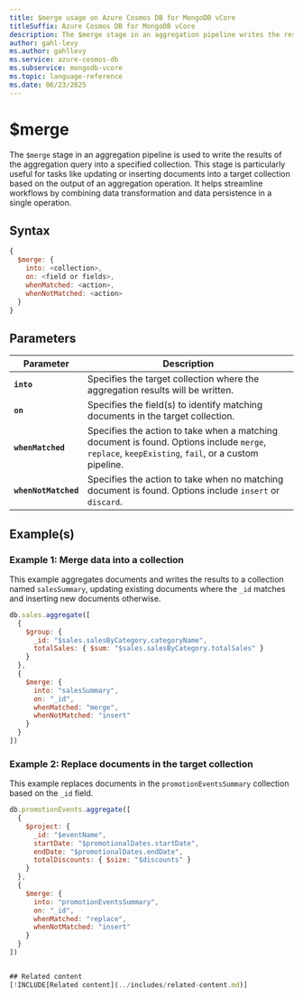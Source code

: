 ```yaml
---
title: $merge usage on Azure Cosmos DB for MongoDB vCore
titleSuffix: Azure Cosmos DB for MongoDB vCore
description: The $merge stage in an aggregation pipeline writes the results of the aggregation to a specified collection.
author: gahl-levy
ms.author: gahllevy
ms.service: azure-cosmos-db
ms.subservice: mongodb-vcore
ms.topic: language-reference
ms.date: 06/23/2025
---
```


# $merge
The `$merge` stage in an aggregation pipeline is used to write the results of the aggregation query into a specified collection. This stage is particularly useful for tasks like updating or inserting documents into a target collection based on the output of an aggregation operation. It helps streamline workflows by combining data transformation and data persistence in a single operation.

## Syntax
```javascript
{
  $merge: {
    into: <collection>,
    on: <field or fields>,
    whenMatched: <action>,
    whenNotMatched: <action>
  }
}
```

## Parameters  
| Parameter | Description |
| --- | --- |
| **`into`** | Specifies the target collection where the aggregation results will be written. |
| **`on`** | Specifies the field(s) to identify matching documents in the target collection. |
| **`whenMatched`** | Specifies the action to take when a matching document is found. Options include `merge`, `replace`, `keepExisting`, `fail`, or a custom pipeline. |
| **`whenNotMatched`** | Specifies the action to take when no matching document is found. Options include `insert` or `discard`. |

## Example(s)
### Example 1: Merge data into a collection
This example aggregates documents and writes the results to a collection named `salesSummary`, updating existing documents where the `_id` matches and inserting new documents otherwise.

```javascript
db.sales.aggregate([
  {
    $group: {
      _id: "$sales.salesByCategory.categoryName",
      totalSales: { $sum: "$sales.salesByCategory.totalSales" }
    }
  },
  {
    $merge: {
      into: "salesSummary",
      on: "_id",
      whenMatched: "merge",
      whenNotMatched: "insert"
    }
  }
])
```

### Example 2: Replace documents in the target collection
This example replaces documents in the `promotionEventsSummary` collection based on the `_id` field.

```javascript
db.promotionEvents.aggregate([
  {
    $project: {
      _id: "$eventName",
      startDate: "$promotionalDates.startDate",
      endDate: "$promotionalDates.endDate",
      totalDiscounts: { $size: "$discounts" }
    }
  },
  {
    $merge: {
      into: "promotionEventsSummary",
      on: "_id",
      whenMatched: "replace",
      whenNotMatched: "insert"
    }
  }
])


## Related content
[!INCLUDE[Related content](../includes/related-content.md)]